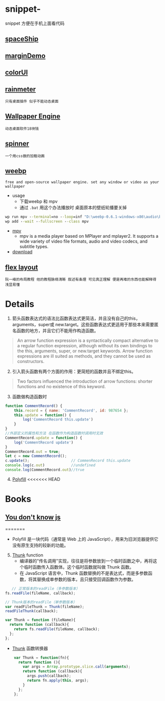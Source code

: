 # snippet-
snippet  方便在手机上面看代码

## [spaceShip](spaceShip.md)

## [marginDemo](marginDemo.md)

## [colorUI](colorUI.md)
## [rainmeter](https://github.com/rainmeter/rainmeter)
    只有桌面插件 似乎不能动态桌面
## [Wallpaper Engine](https://store.steampowered.com/app/431960/Wallpaper_Engine/)
    动态桌面软件18块钱
## [spinner](SpinnerExamples.md) 
    一个用css做的加载动画
## [weebp](https://github.com/Francesco149/weebp)
    free and open-source wallpaper engine. set any window or video as your wallpaper
  + usage
    + 下载weebp 和 mpv
    + 通过 <code>.bat</code> 用这个办法播放时 桌面原本的壁纸轮播要关掉
```bat
wp run mpv --terminal=no --loop=inf "D:\weebp-0.6.1-windows-x86\audio\buzhihuo.mp4"
wp add --wait --fullscreen --class mpv
```
  + [mpv](https://github.com/mpv-player/mpv)
    + mpv is a media player based on MPlayer and mplayer2. It supports a wide variety of video file formats, audio and video codecs, and subtitle types.
  + [download](https://mpv.srsfckn.biz/)
## [flex layout](http://www.ruanyifeng.com/blog/2015/07/flex-grammar.html)
    阮一峰的布局教程 他的教程脉络清晰 叙述有条理 可见真正理解 便是再难的东西也能解释得浅显易懂 
#  Details
1. 箭头函数表达式的语法比函数表达式更简洁，并且没有自己的this，arguments，super或 new.target。这些函数表达式更适用于那些本来需要匿名函数的地方，并且它们不能用作构造函数。
> An arrow function expression is a syntactically compact alternative to a regular function expression, although without its own bindings to the this, arguments, super, or new.target keywords. Arrow function expressions are ill suited as methods, and they cannot be used as constructors.
2. 引入箭头函数有两个方面的作用：更简短的函数并且不绑定this。
> Two factors influenced the introduction of arrow functions: shorter functions and no existence of this keyword.
3. 函数做构造函数时
```js
function CommentRecord() {
    this.record = { name: 'CommentRecord', id: 987654 };
    this.update = function() {
        log('CommentRecord this.update')
    }
}
//外部定义的属性和方法 在函数作为构造函数时调用时无效
CommentRecord.update = function() {
    log('CommentRecord update')
}
CommentRecord.out = true;
let c = new CommentRecord();
c.update();                   // CommenRecord this.update
console.log(c.out)            //undefined
console.log(CommentRecord.out)//true
```
4. [Polyfill](https://developer.mozilla.org/zh-CN/docs/Glossary/Polyfill)
<<<<<<< HEAD

# Books
## [You don't know js](https://github.com/getify/You-Dont-Know-JS)
=======
   + Polyfill 是一块代码（通常是 Web 上的 JavaScript），用来为旧浏览器提供它没有原生支持的较新的功能。
5. [Thunk](http://www.ruanyifeng.com/blog/2015/05/thunk.html) function
   + 编译器的"传名调用"实现，往往是将参数放到一个临时函数之中，再将这个临时函数传入函数体。这个临时函数就叫做 Thunk 函数。
   + 在 JavaScript 语言中，Thunk 函数替换的不是表达式，而是多参数函数，将其替换成单参数的版本，且只接受回调函数作为参数。
```js
   // 正常版本的readFile（多参数版本）
fs.readFile(fileName, callback);

// Thunk版本的readFile（单参数版本）
var readFileThunk = Thunk(fileName);
readFileThunk(callback);

var Thunk = function (fileName){
  return function (callback){
    return fs.readFile(fileName, callback); 
  };
};
```
  + [Thunk](./thunkify.md) 函数转换器
```js
    var Thunk = function(fn){
      return function (){
        var args = Array.prototype.slice.call(arguments);
        return function (callback){
          args.push(callback);
          return fn.apply(this, args);
        }
      };
    };
```

